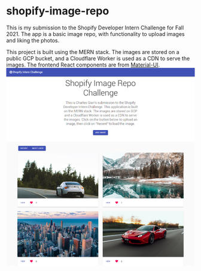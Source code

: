 # shopify-image-repo

This is my submission to the Shopify Developer Intern Challenge for Fall 2021. The app is a basic image repo, with functionality to upload images and liking the photos.

This project is built using the MERN stack. The images are stored on a public GCP bucket, and a Cloudflare Worker is used as a CDN to serve the images. The frontend React components are from [Material-UI](https://material-ui.com/).
![shopify-image-repo-ss.png](shopify-image-repo-ss.png)